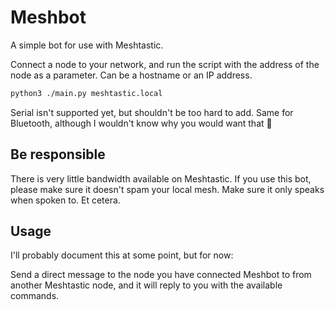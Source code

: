 # Meshbot

A simple bot for use with Meshtastic.

Connect a node to your network, and run the script with the address of the node
as a parameter. Can be a hostname or an IP address.

```bash
python3 ./main.py meshtastic.local
```

Serial isn't supported yet, but shouldn't be too hard to add. Same for
Bluetooth, although I wouldn't know why you would want that 🙂

## Be responsible

There is very little bandwidth available on Meshtastic. If you use this bot,
please make sure it doesn't spam your local mesh. Make sure it only speaks when
spoken to. Et cetera.

## Usage

I'll probably document this at some point, but for now:

Send a direct message to the node you have connected Meshbot to from another
Meshtastic node, and it will reply to you with the available commands.
